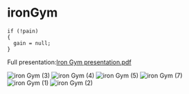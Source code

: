 # ironGym
```
if (!pain) 
{
  gain = null;
}
```

Full presentation:[Iron Gym presentation.pdf](https://github.com/guit-ari/ironGym/files/10891663/Iron.Gym.presentation.pdf)

![iron Gym (3)](https://user-images.githubusercontent.com/113235547/222957130-4da43a07-cce4-4da1-be10-e61a5cac240d.jpg)
![iron Gym (4)](https://user-images.githubusercontent.com/113235547/222957133-4487995d-0c04-471b-9bc8-dfb03a479310.jpg)
![iron Gym (5)](https://user-images.githubusercontent.com/113235547/222957140-7552903e-a3d6-40f1-a1ee-70634f69cfd9.jpg)
![iron Gym (7)](https://user-images.githubusercontent.com/113235547/222957145-4186be1e-1d50-497d-a6a2-c7f36412a5a9.jpg)
![iron Gym (1)](https://user-images.githubusercontent.com/113235547/222957150-d4e7dbab-94eb-4469-9dda-79fc138dbb19.jpg)
![iron Gym (2)](https://user-images.githubusercontent.com/113235547/222957157-051ed351-b34c-4f1c-9834-74ed94c7cf6b.jpg)

